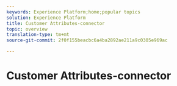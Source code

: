 ```yaml
---
keywords: Experience Platform;home;popular topics
solution: Experience Platform
title: Customer Attributes-connector
topic: overview
translation-type: tm+mt
source-git-commit: 2f0f155beacbc6a4ba2892ae211a9c0305e969ac

---
```



# Customer Attributes-connector
